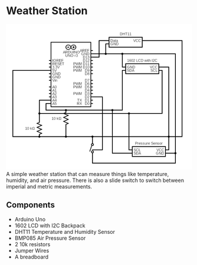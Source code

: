 # Weather Station
![](https://raw.githubusercontent.com/sr5434/weather-station/main/circuit.png)
A simple weather station that can measure things like temperature, humidity, and air pressure. There is also a slide switch to switch between imperial and metric measurements.

## Components
 - Arduino Uno
 - 1602 LCD with I2C Backpack
 - DHT11 Temperature and Humidity Sensor
 - BMP085 Air Pressure Sensor
 - 2 10k resistors
 - Jumper Wires
 - A breadboard
